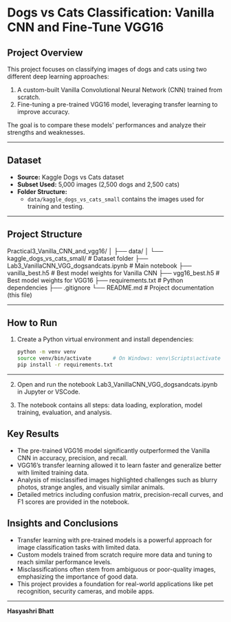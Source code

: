 # Dogs vs Cats Classification: Vanilla CNN and Fine-Tune VGG16

## Project Overview
This project focuses on classifying images of dogs and cats using two different deep learning approaches:  
1. A custom-built Vanilla Convolutional Neural Network (CNN) trained from scratch.  
2. Fine-tuning a pre-trained VGG16 model, leveraging transfer learning to improve accuracy.

The goal is to compare these models' performances and analyze their strengths and weaknesses.

---

## Dataset
- **Source:** Kaggle Dogs vs Cats dataset  
- **Subset Used:** 5,000 images (2,500 dogs and 2,500 cats)  
- **Folder Structure:**  
  - `data/kaggle_dogs_vs_cats_small` contains the images used for training and testing.

---

## Project Structure
Practical3_Vanilla_CNN_and_vgg16/
│
├── data/
│ └── kaggle_dogs_vs_cats_small/ # Dataset folder
├── Lab3_VanillaCNN_VGG_dogsandcats.ipynb # Main notebook
├── vanilla_best.h5 # Best model weights for Vanilla CNN
├── vgg16_best.h5 # Best model weights for VGG16
├── requirements.txt # Python dependencies
├── .gitignore
└── README.md # Project documentation (this file)


---

## How to Run
1. Create a Python virtual environment and install dependencies:  
   ```bash
   python -m venv venv
   source venv/bin/activate       # On Windows: venv\Scripts\activate
   pip install -r requirements.txt

----
2. Open and run the notebook Lab3_VanillaCNN_VGG_dogsandcats.ipynb in Jupyter or VSCode.

3. The notebook contains all steps: data loading, exploration, model training, evaluation, and analysis.

## Key Results

- The pre-trained VGG16 model significantly outperformed the Vanilla CNN in accuracy, precision, and recall.
- VGG16’s transfer learning allowed it to learn faster and generalize better with limited training data.
- Analysis of misclassified images highlighted challenges such as blurry photos, strange angles, and visually similar animals.
- Detailed metrics including confusion matrix, precision-recall curves, and F1 scores are provided in the notebook.

## Insights and Conclusions

- Transfer learning with pre-trained models is a powerful approach for image classification tasks with limited data.
- Custom models trained from scratch require more data and tuning to reach similar performance levels.
- Misclassifications often stem from ambiguous or poor-quality images, emphasizing the importance of good data.
- This project provides a foundation for real-world applications like pet recognition, security cameras, and mobile apps.

---

**Hasyashri Bhatt**

